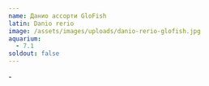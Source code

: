 ```yaml
---
name: Данио ассорти GloFish
latin: Danio rerio
image: /assets/images/uploads/danio-rerio-glofish.jpg
aquarium:
  - 7.1
soldout: false
---
```

\-
